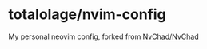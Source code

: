 # totalolage/nvim-config

My personal neovim config, forked from [NvChad/NvChad](https://github.com/NvChad/NvChad)
